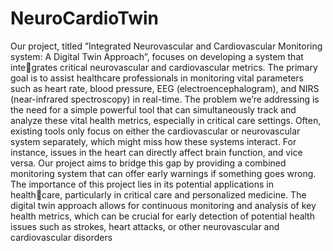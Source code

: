 # NeuroCardioTwin
Our project, titled ”Integrated Neurovascular and Cardiovascular Monitoring
system: A Digital Twin Approach”, focuses on developing a system that integrates critical neurovascular and cardiovascular metrics. The primary goal is
to assist healthcare professionals in monitoring vital parameters such as heart
rate, blood pressure, EEG (electroencephalogram), and NIRS (near-infrared
spectroscopy) in real-time.
The problem we’re addressing is the need for a simple powerful tool that can
simultaneously track and analyze these vital health metrics, especially in critical
care settings. Often, existing tools only focus on either the cardiovascular or
neurovascular system separately, which might miss how these systems interact.
For instance, issues in the heart can directly affect brain function, and vice
versa. Our project aims to bridge this gap by providing a combined monitoring
system that can offer early warnings if something goes wrong.
The importance of this project lies in its potential applications in healthcare, particularly in critical care and personalized medicine. The digital twin
approach allows for continuous monitoring and analysis of key health metrics,
which can be crucial for early detection of potential health issues such as strokes,
heart attacks, or other neurovascular and cardiovascular disorders
